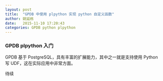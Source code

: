 ```yaml
---
layout: post
title:  "GPDB 中使用 plpython 实现 python 自定义函数"
author: 姚延栋
date:   2015-11-10 17:20:43
categories: GPDB python plpython
---
```


### GPDB plpython 入门

GPDB 基于 PostgreSQL，具有丰富的扩展能力，其中之一就是支持使用 Python 写 UDF，这在实际应用中非常方面。

待续

